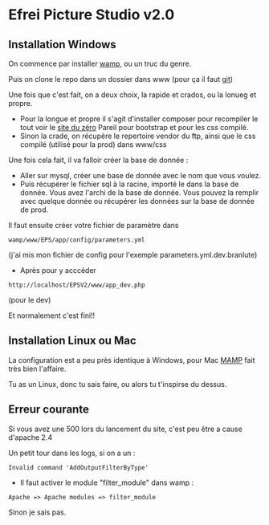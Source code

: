 Efrei Picture Studio v2.0
===

## Installation Windows

On commence par installer [wamp](http://wampserver.com), ou un truc du genre.

Puis on clone le repo dans un dossier dans www (pour ça il faut [git](https://msysgit.github.io/))

Une fois que c'est fait, on a deux choix, la rapide et crados, ou la lonueg et propre.

* Pour la longue et propre il s'agit d'installer composer pour recompiler le tout voir le [site du zéro](http://http://openclassrooms.com/courses/developpez-votre-site-web-avec-le-framework-symfony2)
Pareil pour bootstrap et pour les css compilé.
* Sinon la crade, on récupère le repertoire vendor du ftp, ainsi que le css compilé (utilisé pour la prod) dans www/css


Une fois cela fait, il va falloir créer la base de donnée :

* Aller sur mysql, créer une base de donnée avec le nom que vous voulez.
* Puis récupérer le fichier sql à la racine, importé le dans la base de donnée. Vous avez l'archi de la base de donnée.
Vous pouvez la remplir avec quelque donnée ou récupérer les données sur la base de donnée de prod.

Il faut ensuite créer votre fichier de paramètre dans 
```
wamp/www/EPS/app/config/parameters.yml 
```
(j'ai mis mon fichier de config pour l'exemple parameters.yml.dev.branlute)


* Après pour y acccéder
```
http://localhost/EPSV2/www/app_dev.php
```
 (pour le dev)

Et normalement c'est fini!!


## Installation Linux ou Mac

La configuration est a peu près identique à Windows, pour Mac [MAMP](https://www.mamp.info/en/) fait très bien l'affaire.

Tu as un Linux, donc tu sais faire, ou alors tu t'inspirse du dessus.



## Erreur courante

Si vous avez une 500 lors du lancement du site, c'est peu être a cause d'apache 2.4

Un petit tour dans les logs, si on a un : 
```
Invalid command 'AddOutputFilterByType'
```

* Il faut activer le module "filter_module" dans wamp : 
```
Apache => Apache modules => filter_module
```

Sinon je sais pas.